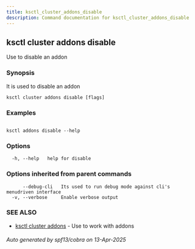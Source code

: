 ```yaml
---
title: ksctl_cluster_addons_disable
description: Command documentation for ksctl_cluster_addons_disable
---
```


## ksctl cluster addons disable

Use to disable an addon

### Synopsis

It is used to disable an addon

```
ksctl cluster addons disable [flags]
```

### Examples

```

ksctl addons disable --help

```

### Options

```
  -h, --help   help for disable
```

### Options inherited from parent commands

```
      --debug-cli   Its used to run debug mode against cli's menudriven interface
  -v, --verbose     Enable verbose output
```

### SEE ALSO

* [ksctl cluster addons](ksctl_cluster_addons.md)	 - Use to work with addons

###### Auto generated by spf13/cobra on 13-Apr-2025
